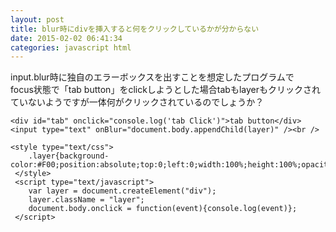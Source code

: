 ```yaml
---
layout: post
title: blur時にdivを挿入すると何をクリックしているかが分からない
date: 2015-02-02 06:41:34
categories: javascript html
---
```

<!-- {% raw %} -->
<p>input.blur時に独自のエラーボックスを出すことを想定したプログラムで<br>
focus状態で「tab button」をclickしようとした場合tabもlayerもクリックされていないようですが一体何がクリックされているのでしょうか？</p>

<pre><code>&lt;div id="tab" onclick="console.log('tab Click')"&gt;tab button&lt;/div&gt;
&lt;input type="text" onBlur="document.body.appendChild(layer)" /&gt;&lt;br /&gt;

&lt;style type="text/css"&gt;
    .layer{background-color:#F00;position:absolute;top:0;left:0;width:100%;height:100%;opacity:0.5;}
 &lt;/style&gt;
 &lt;script type="text/javascript"&gt;
    var layer = document.createElement("div");
    layer.className = "layer";
    document.body.onclick = function(event){console.log(event)};
 &lt;/script&gt;
</code></pre>
<!-- {% endraw %} -->
